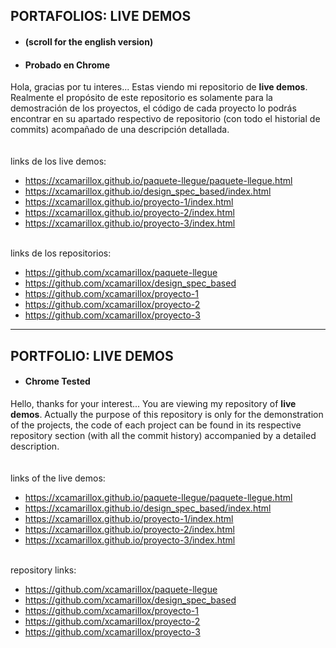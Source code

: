 ## PORTAFOLIOS: LIVE DEMOS
- #### (scroll for the english version)
- #### Probado en Chrome

Hola, gracias por tu interes... Estas viendo mi repositorio de **live demos**. Realmente el propósito de este repositorio es solamente para la demostración de los proyectos, el código de cada proyecto lo podrás encontrar en su apartado respectivo de repositorio (con todo el historial de commits) acompañado de una descripción detallada.
\
\
\
links de los live demos:
- https://xcamarillox.github.io/paquete-llegue/paquete-llegue.html
- https://xcamarillox.github.io/design_spec_based/index.html
- https://xcamarillox.github.io/proyecto-1/index.html
- https://xcamarillox.github.io/proyecto-2/index.html
- https://xcamarillox.github.io/proyecto-3/index.html

\
links de los repositorios:
- https://github.com/xcamarillox/paquete-llegue
- https://github.com/xcamarillox/design_spec_based
- https://github.com/xcamarillox/proyecto-1
- https://github.com/xcamarillox/proyecto-2
- https://github.com/xcamarillox/proyecto-3
____________________

## PORTFOLIO: LIVE DEMOS
- #### Chrome Tested

Hello, thanks for your interest... You are viewing my repository of **live demos**. Actually the purpose of this repository is only for the demonstration of the projects, the code of each project can be found in its respective repository section (with all the commit history) accompanied by a detailed description.
\
\
\
links of the live demos:
- https://xcamarillox.github.io/paquete-llegue/paquete-llegue.html
- https://xcamarillox.github.io/design_spec_based/index.html
- https://xcamarillox.github.io/proyecto-1/index.html
- https://xcamarillox.github.io/proyecto-2/index.html
- https://xcamarillox.github.io/proyecto-3/index.html

\
repository links:
- https://github.com/xcamarillox/paquete-llegue
- https://github.com/xcamarillox/design_spec_based
- https://github.com/xcamarillox/proyecto-1
- https://github.com/xcamarillox/proyecto-2
- https://github.com/xcamarillox/proyecto-3
